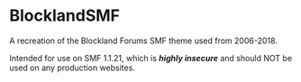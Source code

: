 # BlocklandSMF
 A recreation of the Blockland Forums SMF theme used from 2006-2018.
 
 Intended for use on SMF 1.1.21, which is ***highly insecure*** and should NOT be used on any production websites.